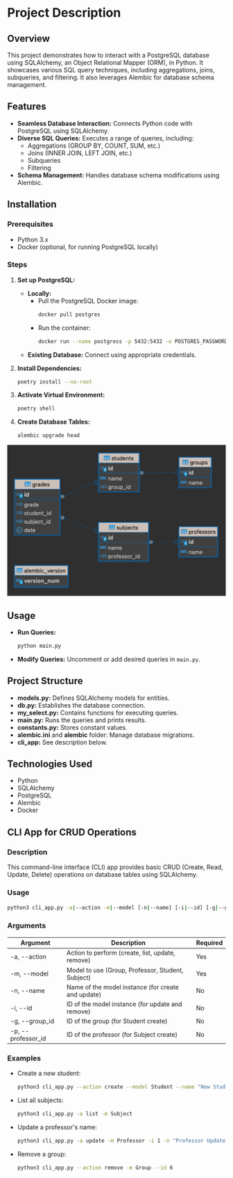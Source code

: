 # Project Description

## Overview

This project demonstrates how to interact with a PostgreSQL database using SQLAlchemy, an Object Relational Mapper (ORM), in Python. It showcases various SQL query techniques, including aggregations, joins, subqueries, and filtering. It also leverages Alembic for database schema management.

## Features

- **Seamless Database Interaction:** Connects Python code with PostgreSQL using SQLAlchemy.
- **Diverse SQL Queries:** Executes a range of queries, including:
    - Aggregations (GROUP BY, COUNT, SUM, etc.)
    - Joins (INNER JOIN, LEFT JOIN, etc.)
    - Subqueries
    - Filtering
- **Schema Management:** Handles database schema modifications using Alembic.

## Installation

### Prerequisites

- Python 3.x
- Docker (optional, for running PostgreSQL locally)

### Steps

1. **Set up PostgreSQL:**
    - **Locally:**
      - Pull the PostgreSQL Docker image:
        ```bash
        docker pull postgres
        ```
      - Run the container:
        ```bash
        docker run --name postgress -p 5432:5432 -e POSTGRES_PASSWORD=123456 -d postgres
        ```
    - **Existing Database:** Connect using appropriate credentials.

2. **Install Dependencies:**
    ```bash
    poetry install --no-root
    ```

3. **Activate Virtual Environment:**
    ```bash
    poetry shell
    ```

4. **Create Database Tables:**
    ```bash
    alembic upgrade head
    ```
![diagram.png](diagram.png)

## Usage

- **Run Queries:**
    ```bash
    python main.py
    ```
- **Modify Queries:** Uncomment or add desired queries in `main.py`.

## Project Structure

- **models.py:** Defines SQLAlchemy models for entities.
- **db.py:** Establishes the database connection.
- **my_select.py:** Contains functions for executing queries.
- **main.py:** Runs the queries and prints results.
- **constants.py:** Stores constant values.
- **alembic.ini** and **alembic** folder: Manage database migrations.
- **cli_app:** See description below.

## Technologies Used

- Python
- SQLAlchemy
- PostgreSQL
- Alembic
- Docker

## CLI App for CRUD Operations

### Description

This command-line interface (CLI) app provides basic CRUD (Create, Read, Update, Delete) operations on database tables using SQLAlchemy.

### Usage

```bash
python3 cli_app.py -a|--action -m|--model [-n|--name] [-i|--id] [-g|--group_id] [-p|--professor_id]
```

### Arguments

| Argument | Description | Required |
|---|---|---|
| -a, --action | Action to perform (create, list, update, remove) | Yes |
| -m, --model | Model to use (Group, Professor, Student, Subject) | Yes |
| -n, --name | Name of the model instance (for create and update) | No |
| -i, --id | ID of the model instance (for update and remove) | No |
| -g, --group_id | ID of the group (for Student create) | No |
| -p, --professor_id | ID of the professor (for Subject create) | No |

### Examples

- Create a new student:
    ```bash
    python3 cli_app.py --action create --model Student --name "New Student" --group_id 1
    ```
- List all subjects:
    ```bash
    python3 cli_app.py -a list -m Subject
    ```
- Update a professor's name:
    ```bash
    python3 cli_app.py -a update -m Professor -i 1 -n "Professor Updated"
    ```
- Remove a group:
    ```bash
    python3 cli_app.py --action remove -m Group --id 6
    ```
